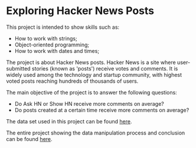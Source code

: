 # Exploring Hacker News Posts
This project is intended to show skills such as:

* How to work with strings;
* Object-oriented programming;
* How to work with dates and times;

The project is about Hacker News posts. Hacker News is a site where user-submitted stories (known as 'posts') receive votes and comments. It is widely used among the technology and startup community, with highest voted posts reaching hundreds of thousands of users.

The main objective of the project is to answer the following questions:

* Do Ask HN or Show HN receive more comments on average?
* Do posts created at a certain time receive more comments on average?

The data set used in this project can be found [here](https://www.kaggle.com/datasets/hacker-news/hacker-news-posts).

The entire project showing the data manipulation process and conclusion can be found [here](https://github.com/grazielladall/Exploring-Hacker-News-Posts/blob/main/Exploring%20Hackers%20News%20Posts.ipynb).
